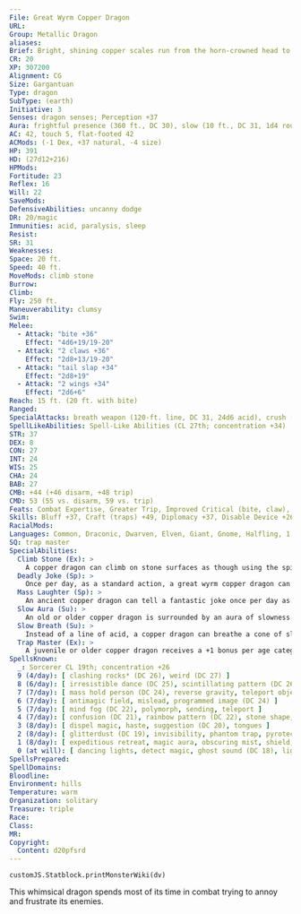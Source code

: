 ```yaml
---
File: Great Wyrm Copper Dragon
URL: 
Group: Metallic Dragon
aliases: 
Brief: Bright, shining copper scales run from the horn-crowned head to the ridged tail of this long-winged dragon.
CR: 20
XP: 307200
Alignment: CG
Size: Gargantuan
Type: dragon
SubType: (earth)
Initiative: 3
Senses: dragon senses; Perception +37
Aura: frightful presence (360 ft., DC 30), slow (10 ft., DC 31, 1d4 rounds)
AC: 42, touch 5, flat-footed 42
ACMods: (-1 Dex, +37 natural, -4 size)
HP: 391
HD: (27d12+216)
HPMods: 
Fortitude: 23
Reflex: 16
Will: 22
SaveMods: 
DefensiveAbilities: uncanny dodge
DR: 20/magic
Immunities: acid, paralysis, sleep
Resist: 
SR: 31
Weaknesses: 
Space: 20 ft.
Speed: 40 ft.
MoveMods: climb stone
Burrow: 
Climb: 
Fly: 250 ft.
Maneuverability: clumsy
Swim: 
Melee: 
  - Attack: "bite +36"
    Effect: "4d6+19/19-20"
  - Attack: "2 claws +36"
    Effect: "2d8+13/19-20"
  - Attack: "tail slap +34"
    Effect: "2d8+19"
  - Attack: "2 wings +34"
    Effect: "2d6+6"
Reach: 15 ft. (20 ft. with bite)
Ranged: 
SpecialAttacks: breath weapon (120-ft. line, DC 31, 24d6 acid), crush (4d6+19, DC 31), deadly joke (DC 26), mass laughter (DC 23), slow breath, tail sweep (2d6+19, DC 31)
SpellLikeAbilities: Spell-Like Abilities (CL 27th; concentration +34)  At will- grease (DC 18), hideous laughter (DC 19), move earth, stone shape, transmute mud to rock, transmute rock to mud, wall of stone
STR: 37
DEX: 8
CON: 27
INT: 24
WIS: 25
CHA: 24
BAB: 27
CMB: +44 (+46 disarm, +48 trip)
CMD: 53 (55 vs. disarm, 59 vs. trip)
Feats: Combat Expertise, Greater Trip, Improved Critical (bite, claw), Improved Disarm, Improved Initiative, Improved Trip, Improved Vital Strike, Lightning Reflexes, Multiattack, Power Attack, Quicken Spell, Spell Focus (Illusion), Vital Strike
Skills: Bluff +37, Craft (traps) +49, Diplomacy +37, Disable Device +26, Fly +15, Knowledge (geography) +37, Knowledge (history) +37, Perception +37 (+49 vs. traps), Perform (comedy) +34, Sense Motive +37, Spellcraft +37, Stealth +17, Use Magic Device +37
RacialMods: 
Languages: Common, Draconic, Dwarven, Elven, Giant, Gnome, Halfling, 1 more
SQ: trap master
SpecialAbilities:
  Climb Stone (Ex): >
    A copper dragon can climb on stone surfaces as though using the spider climb spell.
  Deadly Joke (Sp): >
    Once per day, as a standard action, a great wyrm copper dragon can tell a joke that kills. This affects one target, and functions as power word kill. This is a language-dependent sonic effect.
  Mass Laughter (Sp): >
    An ancient copper dragon can tell a fantastic joke once per day as a standard action. All creatures within 10 feet per age category must make a Will save or laugh for 1 round per age category, as if affected by hideous laughter. The save DC is Charisma-based. This is equal to a 6th-level spell.
  Slow Aura (Su): >
    An old or older copper dragon is surrounded by an aura of slowness. All creatures within 5 feet of the dragon must make a Will save or be affected as per slow for 1 round. An ancient dragon's aura extends to 10 feet. For great wyrm copper dragons, those opponents that fail their saves are slowed for 1d4 rounds. The DC of this save is equal to the dragon's breath weapon. A copper dragon can suppress or activate this aura at will as a free action.
  Slow Breath (Su): >
    Instead of a line of acid, a copper dragon can breathe a cone of slowing gas. Those in the cone must make a Fortitude save or be slowed (as per the spell slow) for 1d6 rounds plus 1 round per age category of the dragon.
  Trap Master (Ex): >
    A juvenile or older copper dragon receives a +1 bonus per age category on Craft (traps) and Perception checks made to locate a trap. Upon becoming a mature adult, he can also use Disable Device to disarm magic traps as if he had the rogue's Trapfinding class feature.
SpellsKnown:
  _: Sorcerer CL 19th; concentration +26
  9 (4/day): [ clashing rocks* (DC 26), weird (DC 27) ]
  8 (6/day): [ irresistible dance (DC 25), scintillating pattern (DC 26), temporal stasis (DC 25) ]
  7 (7/day): [ mass hold person (DC 24), reverse gravity, teleport object (DC 24) ]
  6 (7/day): [ antimagic field, mislead, programmed image (DC 24) ]
  5 (7/day): [ mind fog (DC 22), polymorph, sending, teleport ]
  4 (7/day): [ confusion (DC 21), rainbow pattern (DC 22), stone shape, stoneskin ]
  3 (8/day): [ dispel magic, haste, suggestion (DC 20), tongues ]
  2 (8/day): [ glitterdust (DC 19), invisibility, phantom trap, pyrotechnics, see invisibility ]
  1 (8/day): [ expeditious retreat, magic aura, obscuring mist, shield, silent image (DC 19) ]
  0 (at will): [ dancing lights, detect magic, ghost sound (DC 18), light, mage hand, message, open/close, prestidigitation, read magic ]
SpellsPrepared: 
SpellDomains: 
Bloodline: 
Environment: hills
Temperature: warm
Organization: solitary
Treasure: triple
Race: 
Class: 
MR: 
Copyright:
  Content: d20pfsrd
---
```

```dataviewjs
customJS.Statblock.printMonsterWiki(dv)
```
This whimsical dragon spends most of its time in combat trying to annoy and frustrate its enemies.
